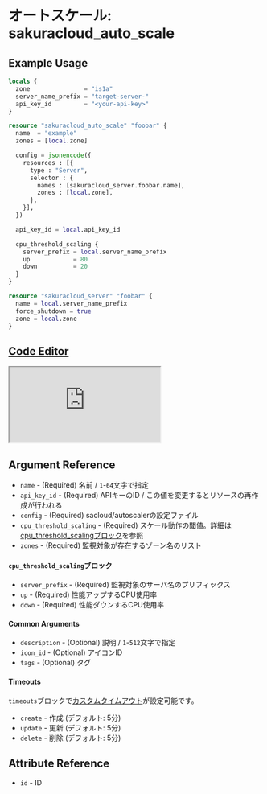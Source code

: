 # オートスケール: sakuracloud_auto_scale

## Example Usage

```tf
locals {
  zone               = "is1a"
  server_name_prefix = "target-server-"
  api_key_id         = "<your-api-key>"
}

resource "sakuracloud_auto_scale" "foobar" {
  name  = "example"
  zones = [local.zone]

  config = jsonencode({
    resources : [{
      type : "Server",
      selector : {
        names : [sakuracloud_server.foobar.name],
        zones : [local.zone],
      },
    }],
  })

  api_key_id = local.api_key_id

  cpu_threshold_scaling {
    server_prefix = local.server_name_prefix
    up            = 80
    down          = 20
  }
}

resource "sakuracloud_server" "foobar" {
  name = local.server_name_prefix
  force_shutdown = true
  zone = local.zone
}
```

<div class="editor">

<h2><a href="https://zouen-alpha.usacloud.jp/#resource/auto_scale" target="_blank" rel="noopener noreferrer">Code Editor</a></h2>

<iframe src="https://zouen-alpha.usacloud.jp/#resource/auto_scale"></iframe>

</div>


## Argument Reference

* `name` -  (Required) 名前 / `1`-`64`文字で指定
* `api_key_id` - (Required) APIキーのID / この値を変更するとリソースの再作成が行われる
* `config` - (Required) sacloud/autoscalerの設定ファイル
* `cpu_threshold_scaling` - (Required) スケール動作の閾値。詳細は[cpu_threshold_scalingブロック](#cpu_threshold_scaling)を参照
* `zones` - (Required) 監視対象が存在するゾーン名のリスト

#### `cpu_threshold_scaling`ブロック

* `server_prefix` - (Required) 監視対象のサーバ名のプリフィックス
* `up` - (Required) 性能アップするCPU使用率
* `down` - (Required) 性能ダウンするCPU使用率


#### Common Arguments

* `description` - (Optional) 説明 / `1`-`512`文字で指定
* `icon_id` - (Optional) アイコンID
* `tags` - (Optional) タグ

#### Timeouts

`timeouts`ブロックで[カスタムタイムアウト](https://www.terraform.io/docs/configuration/resources.html#operation-timeouts)が設定可能です。  

* `create` - 作成 (デフォルト: 5分)
* `update` - 更新 (デフォルト: 5分)
* `delete` - 削除 (デフォルト: 5分)

## Attribute Reference

* `id` - ID



